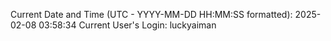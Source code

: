 Current Date and Time (UTC - YYYY-MM-DD HH:MM:SS formatted): 2025-02-08 03:58:34
Current User's Login: luckyaiman

